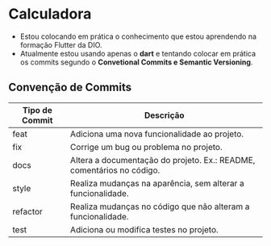 <h1><b>Calculadora</b></h1>

- Estou colocando em prática o conhecimento que estou aprendendo na formação Flutter da DIO.
- Atualmente estou usando apenas o **dart** e tentando colocar em prática os commits segundo o **Convetional Commits e Semantic Versioning**.

## Convenção de Commits

| Tipo de Commit | Descrição |
| --- | --- |
| feat | Adiciona uma nova funcionalidade ao projeto. |
| fix | Corrige um bug ou problema no projeto. |
| docs | Altera a documentação do projeto. Ex.: README, comentários no código. |
| style | Realiza mudanças na aparência, sem alterar a funcionalidade. |
| refactor | Realiza mudanças no código que não alteram a funcionalidade. |
| test | Adiciona ou modifica testes no projeto. |